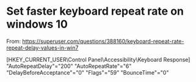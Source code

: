 # Set faster keyboard repeat rate on windows 10

From: https://superuser.com/questions/388160/keyboard-repeat-rate-repeat-delay-values-in-win7

[HKEY_CURRENT_USER\Control Panel\Accessibility\Keyboard Response]
"AutoRepeatDelay"="200"
"AutoRepeatRate"="6"
"DelayBeforeAcceptance"="0"
"Flags"="59"
"BounceTime"="0"
